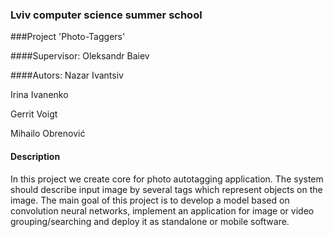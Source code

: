 ### Lviv computer science summer school

###Project 'Photo-Taggers'

####Supervisor:
Oleksandr Baiev

####Autors:
Nazar Ivantsiv

Irina Ivanenko

Gerrit Voigt

Mihailo Obrenović
  
#### Description

In this project we create core for photo autotagging application. The system should describe input image by several tags which represent objects on the image. The main goal of this project is to develop a model based on convolution neural networks, implement an application for image or video grouping/searching and deploy it as standalone or mobile software.

